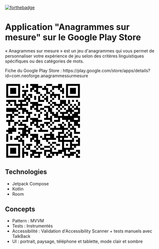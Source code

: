 [![forthebadge](https://forthebadge.com/images/badges/made-with-kotlin.svg)](https://forthebadge.com) 

# Application "Anagrammes sur mesure" sur le Google Play Store
« Anagrammes sur mesure » est un jeu d'anagrammes qui vous permet de personnaliser votre expérience de jeu selon des critères linguistiques spécifiques ou des catégories de mots. 
<p>
<p>Fiche du Google Play Store : https://play.google.com/store/apps/details?id=com.neoforge.anagrammessurmesure
<p>
<div style="display: flex; justify-content: space-between;">
	<img src="img/QRCode.png" alt="QR Code" width="250"/>
</div>	


## Technologies
- Jetpack Compose
- Kotlin
- Room

## Concepts

- Pattern : MVVM
- Tests : Instrumentés
- Accessibilité : Validation d'Accessibility Scanner + tests manuels avec TalkBack
- UI : portrait, paysage, téléphone et tablette, mode clair et sombre

